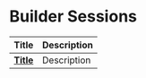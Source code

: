 # Builder Sessions

<div class="md-typeset__table">
    <table>
        <thead>
            <tr>
                <th align="left" ><strong>Title</strong></th>
                <th align="left"><strong>Description</strong></th>
            </tr>
        </thead>
        <tbody>
            <tr>
                <td align="left"><a class="table" href="./permission-boundary/build/"><strong>Title</strong></a></td>
                <td align="left">Description
                </td>
            </tr>
        </tbody>
    </table>
</div>
